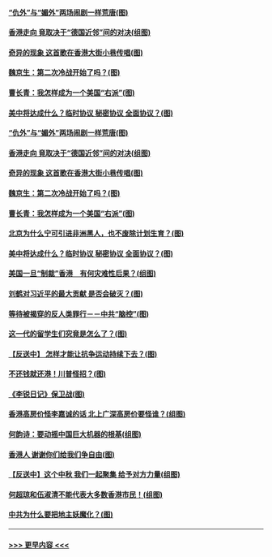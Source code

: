 #### [“仇外”与“媚外”两场闹剧一样荒唐(图)](../pages/p4/907689.md?t=09172300) 
#### [香港走向 竟取决于“德国近邻”间的对决(组图)](../pages/p4/907618.md?t=09172300) 
#### [奇异的现象 这首歌在香港大街小巷传唱(图)](../pages/p4/907583.md?t=09172300) 
#### [魏京生：第二次冷战开始了吗？(图)](../pages/p4/907581.md?t=09172300) 
#### [曹长青：我怎样成为一个美国“右派”(图)](../pages/p4/907580.md?t=09172300) 
#### [美中将达成什么？临时协议 秘密协议 全面协议？(图)](../pages/p4/907576.md?t=09172300) 
#### [“仇外”与“媚外”两场闹剧一样荒唐(图)](../pages/p4/907689.md?t=09172300) 
#### [香港走向 竟取决于“德国近邻”间的对决(组图)](../pages/p4/907618.md?t=09172300) 
#### [奇异的现象 这首歌在香港大街小巷传唱(图)](../pages/p4/907583.md?t=09172300) 
#### [魏京生：第二次冷战开始了吗？(图)](../pages/p4/907581.md?t=09172300) 
#### [曹长青：我怎样成为一个美国“右派”(图)](../pages/p4/907580.md?t=09172300) 
#### [北京为什么宁可引进非洲黑人，也不废除计划生育？(图)](../pages/p4/907577.md?t=09172300) 
#### [美中将达成什么？临时协议 秘密协议 全面协议？(图)](../pages/p4/907576.md?t=09172300) 
#### [美国一旦“制裁”香港　有何灾难性后果？(组图)](../pages/p4/907575.md?t=09172300) 
#### [刘鹤对习近平的最大贡献 是否会破灭？(图)](../pages/p4/907509.md?t=09172300) 
#### [等待被揭穿的反人类罪行－－中共“脑控”(图)](../pages/p4/907167.md?t=09172300) 
#### [这一代的留学生们究竟是怎么了？(图)](../pages/p4/907473.md?t=09172300) 
#### [【反送中】 怎样才能让抗争运动持续下去？(图)](../pages/p4/907466.md?t=09172300) 
#### [不还钱就还港！川普怪招？(图)](../pages/p4/907474.md?t=09172300) 
#### [《李锐日记》保卫战(图)](../pages/p4/907465.md?t=09172300) 
#### [香港高房价怪李嘉诚的话 北上广深高房价要怪谁？(组图)](../pages/p4/907471.md?t=09172300) 
#### [何韵诗：要动摇中国巨大机器的根基(组图)](../pages/p4/907469.md?t=09172300) 
#### [香港人 谢谢你们给我们争自由(图)](../pages/p4/907402.md?t=09172300) 
#### [【反送中】这个中秋 我们一起聚集 给予对方力量(组图)](../pages/p4/907401.md?t=09172300) 
#### [何超琼和伍淑清不能代表大多数香港市民！(组图)](../pages/p4/907398.md?t=09172300) 
#### [中共为什么要把地主妖魔化？(图)](../pages/p4/907397.md?t=09172300) 

----
#### [ >>> 更早内容 <<< ](../indexes/p4-earlier.md)
